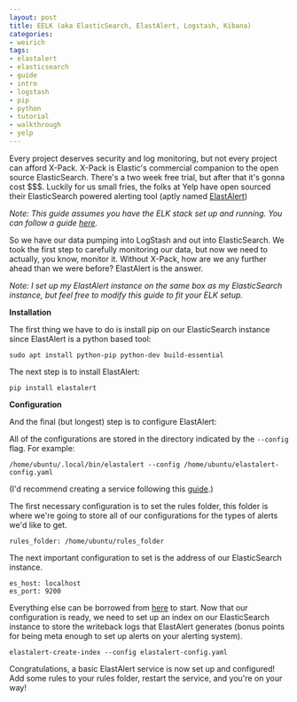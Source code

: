 ```yaml
---
layout: post
title: EELK (aka ElasticSearch, ElastAlert, Logstash, Kibana)
categories:
- weirich
tags:
- elastalert
- elasticsearch
- guide
- intro
- logstash
- pip
- python
- tutorial
- walkthrough
- yelp
---
```

Every project deserves security and log monitoring, but not every project can afford X-Pack.  X-Pack is Elastic's commercial companion to the open source ElasticSearch.  There's a two week free trial, but after that it's gonna cost $$$.  Luckily for us small fries, the folks at Yelp have open sourced their ElasticSearch powered alerting tool (aptly named [ElastAlert](https://github.com/Yelp/elastalert))

_Note: This guide assumes you have the ELK stack set up and running. You can follow a guide [here](https://www.google.com/search?q=elk+set+up&amp;oq=elk+set+up&amp;aqs=chrome..69i57j0l5.1574j0j7&amp;sourceid=chrome&amp;ie=UTF-8)._

So we have our data pumping into LogStash and out into ElasticSearch.  We took the first step to carefully monitoring our data, but now we need to actually, you know, monitor it.  Without X-Pack, how are we any further ahead than we were before?  ElastAlert is the answer.

_Note: I set up my ElastAlert instance on the same box as my ElasticSearch instance, but feel free to modify this guide to fit your ELK setup._

**Installation**

The first thing we have to do is install pip on our ElasticSearch instance since ElastAlert is a python based tool:
```
sudo apt install python-pip python-dev build-essential
```
The next step is to install ElastAlert:
```
pip install elastalert
```

**Configuration**

And the final (but longest) step is to configure ElastAlert:

All of the configurations are stored in the directory indicated by the <code>--config</code> flag.
For example:
```
/home/ubuntu/.local/bin/elastalert --config /home/ubuntu/elastalert-config.yaml
```
(I'd recommend creating a service following this [guide](https://www.ubuntudoc.com/how-to-create-new-service-with-systemd/).)

The first necessary configuration is to set the rules folder, this folder is where we're going to store all of our configurations for the types of alerts we'd like to get.
```
rules_folder: /home/ubuntu/rules_folder
```
The next important configuration to set is the address of our ElasticSearch instance.
```
es_host: localhost
es_port: 9200
```
Everything else can be borrowed from [here](https://github.com/Yelp/elastalert/blob/master/config.yaml.example) to start.
Now that our configuration is ready, we need to set up an index on our ElasticSearch instance to store the writeback logs that ElastAlert generates (bonus points for being meta enough to set up alerts on your alerting system).
```
elastalert-create-index --config elastalert-config.yaml
```
Congratulations, a basic ElastAlert service is now set up and configured! Add some rules to your rules folder, restart the service, and you're on your way!
